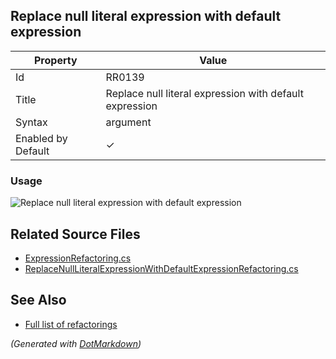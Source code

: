 ## Replace null literal expression with default expression

| Property           | Value                                                   |
| ------------------ | ------------------------------------------------------- |
| Id                 | RR0139                                                  |
| Title              | Replace null literal expression with default expression |
| Syntax             | argument                                                |
| Enabled by Default | &#x2713;                                                |

### Usage

![Replace null literal expression with default expression](../../images/refactorings/ReplaceNullLiteralExpressionWithDefaultExpression.png)

## Related Source Files

* [ExpressionRefactoring.cs](../../src/Refactorings/CSharp/Refactorings/ExpressionRefactoring.cs)
* [ReplaceNullLiteralExpressionWithDefaultExpressionRefactoring.cs](../../src/Refactorings/CSharp/Refactorings/ReplaceNullLiteralExpressionWithDefaultExpressionRefactoring.cs)

## See Also

* [Full list of refactorings](Refactorings.md)

*\(Generated with [DotMarkdown](http://github.com/JosefPihrt/DotMarkdown)\)*